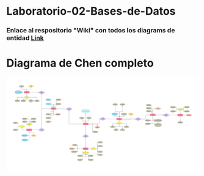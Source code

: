 # Laboratorio-02-Bases-de-Datos

### Enlace al respositorio "Wiki" con todos los diagrams de entidad [Link](https://github.com/Crik845/Laboratorio-02-Bases-de-Datos/wiki)

# Diagrama de Chen completo

![](https://github.com/Crik845/Laboratorio-02-Bases-de-Datos/blob/main/Diagrama%20de%20chen%20completo%20lab%202%20.png?raw=true)
